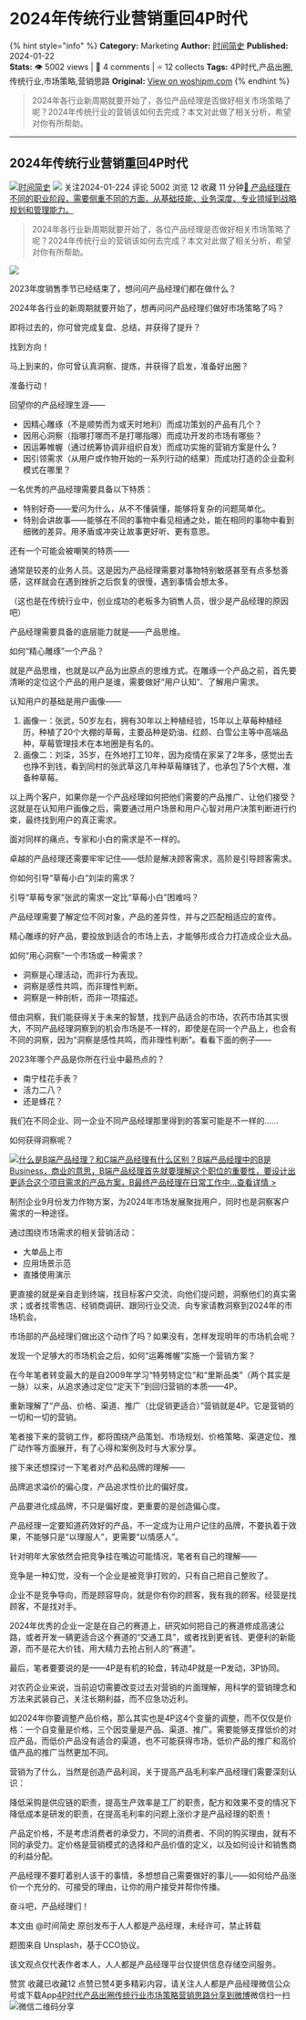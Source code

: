 # 2024年传统行业营销重回4P时代
{% hint style="info" %}
**Category:** Marketing
**Author:** [时间简史](https://www.woshipm.com/u/379772)
**Published:** 2024-01-22  
**Stats:** 👁️ 5002 views | 💬 4 comments | ⭐ 12 collects
**Tags:** 4P时代,产品出圈,传统行业,市场策略,营销思路
**Original:** [View on woshipm.com](https://www.woshipm.com/marketing/5981206.html)
{% endhint %}
> 2024年各行业新周期就要开始了，各位产品经理是否做好相关市场策略了呢？2024年传统行业的营销该如何去完成？本文对此做了相关分析，希望对你有所帮助。

---

## 2024年传统行业营销重回4P时代

[![](https://static.woshipm.com/APP_U_202101_20210122175800_1418.jpeg?imageView2/1/w/72/h/72/q/100)](https://www.woshipm.com/u/379772)[时间简史](https://www.woshipm.com/u/379772) ![](https://static.woshipm.com/tag/1101_1@2x.png) 关注2024-01-224 评论 5002 浏览 12 收藏 11 分钟[🔗 产品经理在不同的职业阶段，需要侧重不同的方面，从基础技能、业务深度、专业领域到战略规划和管理能力。](https://ke.qidianla.com/courses/90pm)

> 2024年各行业新周期就要开始了，各位产品经理是否做好相关市场策略了呢？2024年传统行业的营销该如何去完成？本文对此做了相关分析，希望对你有所帮助。

![](https://image.woshipm.com/2023/09/22/f7ee4342-5927-11ee-b1ec-00163e142b65.jpg)

2023年度销售季节已经结束了，想问问产品经理们都在做什么？

2024年各行业的新周期就要开始了，想再问问产品经理们做好市场策略了吗？

即将过去的，你可曾完成复盘、总结，并获得了提升？

找到方向！

马上到来的，你可曾认真洞察、提炼，并获得了启发，准备好出圈？

准备行动！

回望你的产品经理生涯——

*   因精心雕琢（不是顺势而为或天时地利）而成功策划的产品有几个？
*   因用心洞察（指哪打哪而不是打哪指哪）而成功开发的市场有哪些？
*   因运筹帷幄（通过统筹协调非组织自发）而成功实施的营销方案是什么？
*   因引领需求（从用户或作物开始的一系列行动的结果）而成功打造的企业盈利模式在哪里？

一名优秀的产品经理需要具备以下特质：

*   特别好奇——爱问为什么，从不不懂装懂，能够将复杂的问题简单化。
*   特别会讲故事——能够在不同的事物中看见相通之处，能在相同的事物中看到细微的差异。用矛盾或冲突让故事更好听、更有意思。

还有一个可能会被嘲笑的特质——

通常是较差的业务人员。这是因为产品经理需要对事物特别敏感甚至有点多愁善感，这样就会在遇到挫折之后恢复的很慢，遇到事情会想太多。

（这也是在传统行业中，创业成功的老板多为销售人员，很少是产品经理的原因吧）

产品经理需要具备的底层能力就是——产品思维。

如何“精心雕琢”一个产品？

就是产品思维，也就是以产品为出原点的思维方式。在雕琢一个产品之前，首先要清晰的定位这个产品的用户是谁，需要做好“用户认知”、了解用户需求。

认知用户的基础是用户画像——

1.  画像一：张武，50岁左右，拥有30年以上种植经验，15年以上草莓种植经历，种植了20个大棚的草莓，主要品种是奶油、红颜、白雪公主等中高端品种，草莓管理技术在本地圈是有名的。
2.  画像二：刘柒，35岁，在外地打工10年，因为疫情在家呆了2年多，感觉出去也挣不到钱，看到同村的张武草这几年种草莓赚钱了，也承包了5个大棚，准备种草莓。

以上两个客户，如果你是一个产品经理如何把他们需要的产品推广、让他们接受？这就是在认知用户画像之后，需要通过用户场景和用户心智对用户决策判断进行约束，最终找到用户的真正需求。

面对同样的痛点，专家和小白的需求是不一样的。

卓越的产品经理还需要牢牢记住——低阶是解决顾客需求，高阶是引导顾客需求。

你如何引导“草莓小白”刘柒的需求？

引导“草莓专家”张武的需求一定比“草莓小白”困难吗？

产品经理需要了解定位不同对象，产品的差异性，并与之匹配相适应的宣传。

精心雕琢的好产品，要投放到适合的市场上去，才能够形成合力打造成企业大品。

如何“用心洞察”一个市场或一种需求？

*   洞察是心理活动，而非行为表现。
*   洞察是感性共鸣，而非理性判断。
*   洞察是一种剖析，而非一项描述。

借由洞察，我们能获得关于未来的智慧，找到产品适合的市场，农药市场其实很大，不同产品经理洞察到的机会市场是不一样的，即使是在同一个产品上，也会有不同的洞察，因为“洞察是感性共鸣，而非理性判断”。看看下面的例子——

2023年哪个产品是你所在行业中最热点的？

*   南宁桂花手表？
*   活力二八？
*   还是蜂花？

我们在不同企业、同一企业不同产品经理那里得到的答案可能是不一样的……

如何获得洞察呢？

[![](https://image.woshipm.com/2023/07/27/6f50fd24-2c7f-11ee-875d-00163e0b5ff3.png)什么是B端产品经理？和C端产品经理有什么区别？B端产品经理中的B是Business，商业的意思，B端产品经理首先就要理解这个职位的重要性，要设计出更适合这个项目需求的产品方案，B最终产品经理在日常工作中...查看详情 >](https://ke.qidianla.com/courses/bcpm)

制剂企业9月份发力作物方案，为2024年市场发展聚拢用户，同时也是洞察客户需求的一种途径。

通过围绕市场需求的相关营销活动：

*   大单品上市
*   应用场景示范
*   直播使用演示

更直接的就是亲自走到终端，找目标客户交流，向他们提问题，洞察他们的真实需求；或者找零售店、经销商调研、跟同行业交流、向专家请教洞察到2024年的市场机会。

市场部的产品经理们做出这个动作了吗？如果没有，怎样发现明年的市场机会呢？

发现一个足够大的市场机会之后，如何“运筹帷幄”实施一个营销方案？

在今年笔者转变最大的是自2009年学习“特劳特定位”和“里斯品类”（两个其实是一脉）以来，从追求通过定位“定天下”到回归营销的本质——4P。

重新理解了“产品、价格、渠道、推广（比促销更适合）”营销就是4P。它是营销的一切和一切的营销。

笔者接下来的营销工作，都将围绕产品策划、市场规划、价格策略、渠道定位、推广动作等方面展开，有了心得和案例及时与大家分享。

接下来还想探讨一下笔者对产品和品牌的理解——

品牌追求溢价的偏心度，产品追求性价比的偏好度。

产品要进化成品牌，不只是偏好度，更重要的是创造偏心度。

产品经理一定要知道药效好的产品，不一定成为让用户记住的品牌，不要执着于效果，不能够只是“以理服人”，更需要“以情感人”。

针对明年大家依然会把竞争挂在嘴边可能情况，笔者有自己的理解——

竞争是一种幻觉，没有一个企业是被竞爭打败的，只有自己把自己整败了。

企业不是竞争导向，而是顾容导向，就是你有你的顾客，我有我的顾客。经营是找顾客，不是找对手。

2024年优秀的企业一定是在自己的赛道上，研究如何把自己的赛道修成高速公路，或者开发一辆更适合这个赛道的“交通工具”，或者找到更省钱、更便利的新能源，而不是花大价钱、用大精力去抢占别人的“赛道”。

最后，笔者要要说的是——4P是有机的轮盘，转动4P就是一P发动，3P协同。

对农药企业来说，当前迫切需要改变过去对营销的片面理解，用科学的营销理念和方法来武装自己，关注长期利益，而不应急功近利。

如2024年你要调整产品价格，那么其实也是4P这4个变量的调整，而不仅仅是价格：一个自变量是价格，三个因变量是产品、渠道、推广。需要能够支撑低价的对应产品，而低价产品没有适合的渠道，也不可能获得市场，低价产品的推广和高价值产品的推广当然更加不同。

营销为了什么，当然是创造产品利润，关于提高产品毛利率产品经理们需要深刻认识：

降低采购是供应链的职责，提高生产效率是工厂的职责，配方和效果不变的情况下降低成本是研发的职责，在提高毛利率的问题上涨价才是产品经理的职责！

产品定价格，不是考虑消费者的承受力，不同的消费者、不同的购买理由，就有不同的承受力。定价格是营销模式的选择和产品价值的定义，以及如何设计和销售商的利益分配。

产品经理不要盯着别人该干的事情，多想想自己需要做好的事儿——如何给产品涨价一个充分的、可接受的理由，让你的用户接受并帮你传播。

奋斗吧，产品经理们！

本文由 @时间简史 原创发布于人人都是产品经理，未经许可，禁止转载

题图来自 Unsplash，基于CCO协议。

该文观点仅代表作者本人，人人都是产品经理平台仅提供信息存储空间服务。

赞赏 收藏已收藏12 点赞已赞4更多精彩内容，请关注人人都是产品经理微信公众号或下载App[4P时代](https://www.woshipm.com/tag/4p%e6%97%b6%e4%bb%a3)[产品出圈](https://www.woshipm.com/tag/%e4%ba%a7%e5%93%81%e5%87%ba%e5%9c%88)[传统行业](https://www.woshipm.com/tag/%e4%bc%a0%e7%bb%9f%e8%a1%8c%e4%b8%9a)[市场策略](https://www.woshipm.com/tag/%e5%b8%82%e5%9c%ba%e7%ad%96%e7%95%a5)[营销思路](https://www.woshipm.com/tag/%e8%90%a5%e9%94%80%e6%80%9d%e8%b7%af)[分享到微博](https://service.weibo.com/share/share.php?appkey=2775287854&title=2024年传统行业营销重回4P时代&url=https://www.woshipm.com/marketing/5981206.html&pic=https://image.woshipm.com/2023/09/22/f7ee4342-5927-11ee-b1ec-00163e142b65.jpg)微信扫一扫![微信二维码](https://api.pwmqr.com/qrcode/create/?url=https://www.woshipm.com/marketing/5981206.html)分享